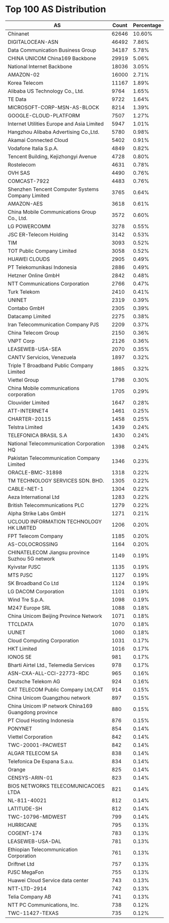 # Top 100 AS Distribution
| AS | Count | Percentage |
|----|----|----|
| Chinanet | 62646 | 10.60% |
| DIGITALOCEAN-ASN | 46492 | 7.86% |
| Data Communication Business Group | 34187 | 5.78% |
| CHINA UNICOM China169 Backbone | 29919 | 5.06% |
| National Internet Backbone | 18036 | 3.05% |
| AMAZON-02 | 16000 | 2.71% |
| Korea Telecom | 11167 | 1.89% |
| Alibaba US Technology Co., Ltd. | 9764 | 1.65% |
| TE Data | 9722 | 1.64% |
| MICROSOFT-CORP-MSN-AS-BLOCK | 8214 | 1.39% |
| GOOGLE-CLOUD-PLATFORM | 7507 | 1.27% |
| Internet Utilities Europe and Asia Limited | 5947 | 1.01% |
| Hangzhou Alibaba Advertising Co.,Ltd. | 5780 | 0.98% |
| Akamai Connected Cloud | 5402 | 0.91% |
| Vodafone Italia S.p.A. | 4849 | 0.82% |
| Tencent Building, Kejizhongyi Avenue | 4728 | 0.80% |
| Rostelecom | 4631 | 0.78% |
| OVH SAS | 4490 | 0.76% |
| COMCAST-7922 | 4483 | 0.76% |
| Shenzhen Tencent Computer Systems Company Limited | 3765 | 0.64% |
| AMAZON-AES | 3618 | 0.61% |
| China Mobile Communications Group Co., Ltd. | 3572 | 0.60% |
| LG POWERCOMM | 3278 | 0.55% |
| JSC ER-Telecom Holding | 3142 | 0.53% |
| TIM | 3093 | 0.52% |
| TOT Public Company Limited | 3058 | 0.52% |
| HUAWEI CLOUDS | 2905 | 0.49% |
| PT Telekomunikasi Indonesia | 2886 | 0.49% |
| Hetzner Online GmbH | 2842 | 0.48% |
| NTT Communications Corporation | 2766 | 0.47% |
| Turk Telekom | 2410 | 0.41% |
| UNINET | 2319 | 0.39% |
| Contabo GmbH | 2305 | 0.39% |
| Datacamp Limited | 2275 | 0.38% |
| Iran Telecommunication Company PJS | 2209 | 0.37% |
| China Telecom Group | 2150 | 0.36% |
| VNPT Corp | 2126 | 0.36% |
| LEASEWEB-USA-SEA | 2070 | 0.35% |
| CANTV Servicios, Venezuela | 1897 | 0.32% |
| Triple T Broadband Public Company Limited | 1865 | 0.32% |
| Viettel Group | 1798 | 0.30% |
| China Mobile communications corporation | 1705 | 0.29% |
| Clouvider Limited | 1647 | 0.28% |
| ATT-INTERNET4 | 1461 | 0.25% |
| CHARTER-20115 | 1458 | 0.25% |
| Telstra Limited | 1439 | 0.24% |
| TELEFONICA BRASIL S.A | 1430 | 0.24% |
| National Telecommunication Corporation HQ | 1398 | 0.24% |
| Pakistan Telecommunication Company Limited | 1346 | 0.23% |
| ORACLE-BMC-31898 | 1318 | 0.22% |
| TM TECHNOLOGY SERVICES SDN. BHD. | 1305 | 0.22% |
| CABLE-NET-1 | 1304 | 0.22% |
| Aeza International Ltd | 1283 | 0.22% |
| British Telecommunications PLC | 1279 | 0.22% |
| Alpha Strike Labs GmbH | 1271 | 0.21% |
| UCLOUD INFORMATION TECHNOLOGY HK LIMITED | 1206 | 0.20% |
| FPT Telecom Company | 1185 | 0.20% |
| AS-COLOCROSSING | 1164 | 0.20% |
| CHINATELECOM Jiangsu province Suzhou 5G network | 1149 | 0.19% |
| Kyivstar PJSC | 1135 | 0.19% |
| MTS PJSC | 1127 | 0.19% |
| SK Broadband Co Ltd | 1124 | 0.19% |
| LG DACOM Corporation | 1101 | 0.19% |
| Wind Tre S.p.A. | 1098 | 0.19% |
| M247 Europe SRL | 1088 | 0.18% |
| China Unicom Beijing Province Network | 1071 | 0.18% |
| TTCLDATA | 1070 | 0.18% |
| UUNET | 1060 | 0.18% |
| Cloud Computing Corporation | 1031 | 0.17% |
| HKT Limited | 1016 | 0.17% |
| IONOS SE | 981 | 0.17% |
| Bharti Airtel Ltd., Telemedia Services | 978 | 0.17% |
| ASN-CXA-ALL-CCI-22773-RDC | 965 | 0.16% |
| Deutsche Telekom AG | 924 | 0.16% |
| CAT TELECOM Public Company Ltd,CAT | 914 | 0.15% |
| China Unicom Guangzhou network | 897 | 0.15% |
| China Unicom IP network China169 Guangdong province | 880 | 0.15% |
| PT Cloud Hosting Indonesia | 876 | 0.15% |
| PONYNET | 854 | 0.14% |
| Viettel Corporation | 842 | 0.14% |
| TWC-20001-PACWEST | 842 | 0.14% |
| ALGAR TELECOM SA | 838 | 0.14% |
| Telefonica De Espana S.a.u. | 834 | 0.14% |
| Orange | 825 | 0.14% |
| CENSYS-ARIN-01 | 823 | 0.14% |
| BIOS NETWORKS TELECOMUNICACOES LTDA | 821 | 0.14% |
| NL-811-40021 | 812 | 0.14% |
| LATITUDE-SH | 812 | 0.14% |
| TWC-10796-MIDWEST | 799 | 0.14% |
| HURRICANE | 795 | 0.13% |
| COGENT-174 | 783 | 0.13% |
| LEASEWEB-USA-DAL | 781 | 0.13% |
| Ethiopian Telecommunication Corporation | 761 | 0.13% |
| Driftnet Ltd | 757 | 0.13% |
| PJSC MegaFon | 755 | 0.13% |
| Huawei Cloud Service data center | 743 | 0.13% |
| NTT-LTD-2914 | 742 | 0.13% |
| Telia Company AB | 741 | 0.13% |
| NTT PC Communications, Inc. | 738 | 0.12% |
| TWC-11427-TEXAS | 735 | 0.12% |

